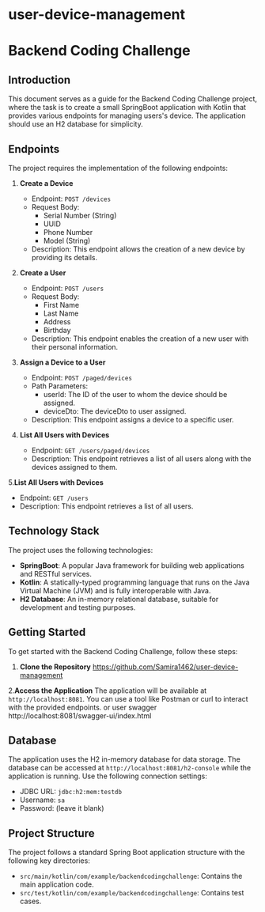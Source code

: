 # user-device-management
# Backend Coding Challenge

## Introduction
This document serves as a guide for the Backend Coding Challenge project, where the task is to create a small SpringBoot application with Kotlin that provides various endpoints for managing users's device. The application should use an H2 database for simplicity.

## Endpoints
The project requires the implementation of the following endpoints:

1. **Create a Device**
    - Endpoint: `POST /devices`
    - Request Body:
        - Serial Number (String)
        - UUID
        - Phone Number
        - Model (String)
    - Description: This endpoint allows the creation of a new device by providing its details.

2. **Create a User**
    - Endpoint: `POST /users`
    - Request Body:
        - First Name
        - Last Name
        - Address
        - Birthday
    - Description: This endpoint enables the creation of a new user with their personal information.

3. **Assign a Device to a User**
    - Endpoint: `POST /paged/devices`
    - Path Parameters:
        - userId: The ID of the user to whom the device should be assigned.
        - deviceDto: The deviceDto to user assigned.
    - Description: This endpoint assigns a device to a specific user.

4. **List All Users with Devices**
    - Endpoint: `GET /users/paged/devices`
    - Description: This endpoint retrieves a list of all users along with the devices assigned to them.
   
5.**List All Users with Devices**
   - Endpoint: `GET /users`
   - Description: This endpoint retrieves a list of all users.

## Technology Stack
The project uses the following technologies:

- **SpringBoot**: A popular Java framework for building web applications and RESTful services.
- **Kotlin**: A statically-typed programming language that runs on the Java Virtual Machine (JVM) and is fully interoperable with Java.
- **H2 Database**: An in-memory relational database, suitable for development and testing purposes.

## Getting Started
To get started with the Backend Coding Challenge, follow these steps:

1. **Clone the Repository**
   https://github.com/Samira1462/user-device-management

2.**Access the Application**
   The application will be available at `http://localhost:8081`. You can use a tool like Postman or curl to interact with the provided endpoints.
or user swagger http://localhost:8081/swagger-ui/index.html

## Database
The application uses the H2 in-memory database for data storage. The database can be accessed at `http://localhost:8081/h2-console` while the application is running. Use the following connection settings:
- JDBC URL: `jdbc:h2:mem:testdb`
- Username: `sa`
- Password: (leave it blank)

## Project Structure
The project follows a standard Spring Boot application structure with the following key directories:

- `src/main/kotlin/com/example/backendcodingchallenge`: Contains the main application code.
- `src/test/kotlin/com/example/backendcodingchallenge`: Contains test cases.

